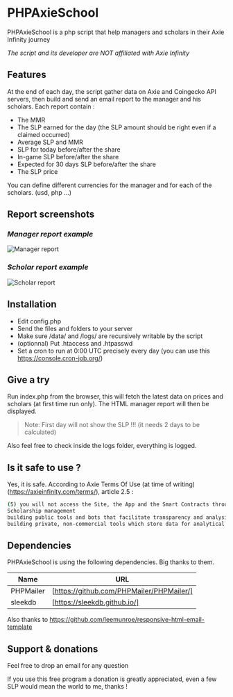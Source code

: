 # PHPAxieSchool

PHPAxieSchool is a php script that help managers and scholars in their Axie Infinity journey

*The script and its developer are NOT affiliated with Axie Infinity*

## Features

At the end of each day, the script gather data on Axie and Coingecko API servers, then build and send an email report to the manager and his scholars.
Each report contain :

- The MMR 
- The SLP earned for the day (the SLP amount should be right even if a claimed occurred)
- Average SLP and MMR
- SLP for today before/after the share
- In-game SLP before/after the share
- Expected for 30 days SLP before/after the share
- The SLP price 

You can define different currencies for the manager and for each of the scholars. (usd, php ...)

## Report screenshots

### _Manager report example_

![Manager report](https://user-images.githubusercontent.com/96583462/147362700-1cb7c06e-0704-4276-a2f1-1e10ac8f0c51.png)

### _Scholar report example_

![Scholar report](https://user-images.githubusercontent.com/96583462/147362739-53fcd082-3751-43a7-af52-8783a90a051d.png)


## Installation

- Edit config.php
- Send the files and folders to your server
- Make sure /data/ and /logs/ are recursively writable by the script
- (optionnal) Put .htaccess and .htpasswd
- Set a cron to run at 0:00 UTC precisely every day (you can use this https://console.cron-job.org/)

## Give a try

Run index.php from the browser, this will fetch the latest data on prices and scholars (at first time run only).
The HTML manager report will then be displayed.

> Note: First day will not show the SLP !!! (it needs 2 days to be calculated)

Also feel free to check inside the logs folder, everything is logged.

## Is it safe to use ?

Yes, it is safe. According to Axie Terms Of Use (at time of writing) (https://axieinfinity.com/terms/), article 2.5 :

```sh
(5) you will not access the Site, the App and the Smart Contracts through automated and non-human means, whether through a bot, script or otherwise. Except as expressly mentioned herein;
Scholarship management
building public tools and bots that facilitate transparency and analysis.
building private, non-commercial tools which store data for analytical purposes. Note that anyone abusing public APIs by spamming requests will be banned from using such APIs in the future.
```


## Dependencies

PHPAxieSchool is using the following dependencies. Big thanks to them.

| Name | URL |
| ------ | ------ |
| PHPMailer | [https://github.com/PHPMailer/PHPMailer/] |
| sleekdb | [https://sleekdb.github.io/] |

Also thanks to https://github.com/leemunroe/responsive-html-email-template


## Support & donations

Feel free to drop an email for any question

If you use this free program a donation is greatly appreciated, even a few SLP would mean the world to me, thanks !

